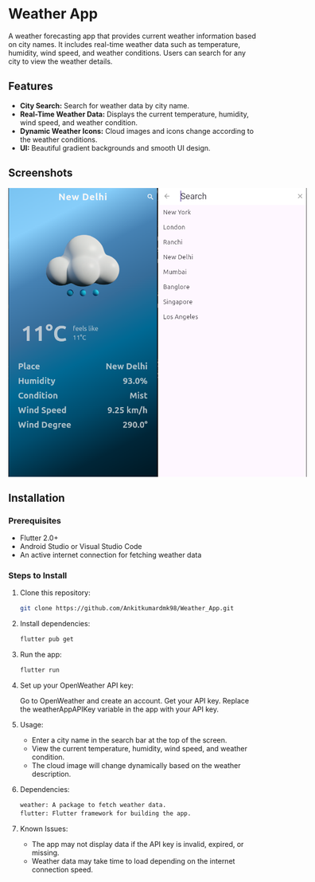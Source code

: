 # Weather App

A weather forecasting app that provides current weather information based on city names. It includes real-time weather data such as temperature, humidity, wind speed, and weather conditions. Users can search for any city to view the weather details.

## Features

- **City Search:** Search for weather data by city name.
- **Real-Time Weather Data:** Displays the current temperature, humidity, wind speed, and weather condition.
- **Dynamic Weather Icons:** Cloud images and icons change according to the weather conditions.
- **UI:** Beautiful gradient backgrounds and smooth UI design.

## Screenshots

<div style="display: flex; justify-content: space-around;">
  <img src="assets/screenshots/main_ui_ss.png" alt="Screenshot 1" width="300">
  <img src="assets/screenshots/search_ui_ss.png" alt="Screenshot 2" width="300">
</div>


## Installation

### Prerequisites

- Flutter 2.0+
- Android Studio or Visual Studio Code
- An active internet connection for fetching weather data

### Steps to Install

1. Clone this repository:
   ```bash
   git clone https://github.com/Ankitkumardmk98/Weather_App.git
   ```

2. Install dependencies:
    ```bash
    flutter pub get
    ```

3. Run the app:
    ```bash
    flutter run
    ```

4. Set up your OpenWeather API key:

    Go to OpenWeather and create an account.
    Get your API key.
    Replace the weatherAppAPIKey variable in the app with your API key.

5. Usage:

   - Enter a city name in the search bar at the top of the screen.
   - View the current temperature, humidity, wind speed, and weather condition.
   - The cloud image will change dynamically based on the weather description.

6. Dependencies:
    ```bash
    weather: A package to fetch weather data.
    flutter: Flutter framework for building the app.
    ```
7. Known Issues:

   - The app may not display data if the API key is invalid, expired, or missing.
   - Weather data may take time to load depending on the internet connection speed.
